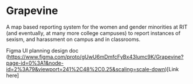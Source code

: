 # Grapevine
A map based reporting system for the women and gender minorities at RIT (and eventually, at many more college campuses) to report instances of sexism, and harassment on campus and in classrooms.

Figma UI planning design doc (https://www.figma.com/proto/gUwU6mDmfcFyBx43lumc9K/Grapevine?page-id=0%3A1&node-id=2%3A79&viewport=241%2C48%2C0.25&scaling=scale-down)[Link here]
